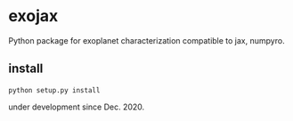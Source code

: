 <img src="https://github.com/HajimeKawahara/exojax/blob/develop/documents/logo.PNG" Titie="exojax" Width=0px>

# exojax

Python package for exoplanet characterization compatible to jax, numpyro.

## install

```
python setup.py install
```

under development since Dec. 2020.
